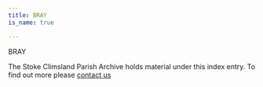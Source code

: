 ```yaml
---
title: BRAY
is_name: true

---
```


BRAY 


The Stoke Climsland Parish Archive holds material under this index entry. To find out more please [contact us](/contact/)
